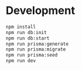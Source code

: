 # Development

```sh
npm install
npm run db:init
npm run db:start
npm run prisma:generate
npm run prisma:migrate
npm run prisma:seed
npm run dev
```
